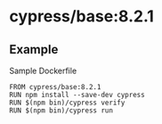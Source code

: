 # cypress/base:8.2.1

## Example

Sample Dockerfile

```
FROM cypress/base:8.2.1
RUN npm install --save-dev cypress
RUN $(npm bin)/cypress verify
RUN $(npm bin)/cypress run
```

